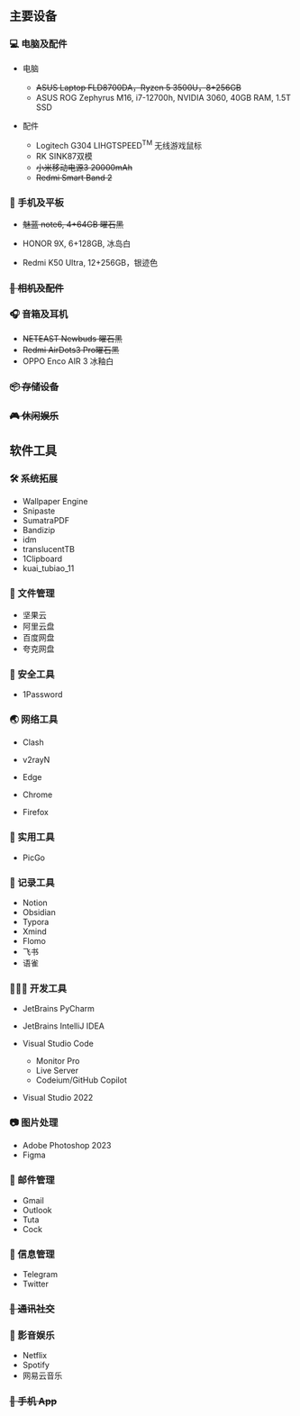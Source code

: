 ## 主要设备
### 💻 电脑及配件

- 电脑
  - ~~ASUS Laptop FLD8700DA，Ryzen 5 3500U，8+256GB~~
  - ASUS ROG Zephyrus M16, i7-12700h, NVIDIA 3060, 40GB RAM, 1.5T SSD

- 配件
  - Logitech G304 LIHGTSPEED<sup>TM</sup> 无线游戏鼠标
  - RK SINK87双模
  - ~~小米移动电源3 20000mAh~~
  - ~~Redmi Smart Band 2~~


### 📱 手机及平板

- ~~魅蓝 note6, 4+64GB 曜石黑~~

- HONOR 9X, 6+128GB, 冰岛白

- Redmi K50 Ultra, 12+256GB，银迹色


### ~~🎥 相机及配件~~

### 🎧 音箱及耳机

- ~~NETEAST Newbuds 曜石黑~~
- ~~Redmi AirDots3 Pro曜石黑~~
- OPPO Enco AIR 3 冰釉白

### ~~📦 存储设备~~

### ~~🎮 休闲娱乐~~

## 软件工具
### 🛠 系统拓展

- Wallpaper Engine
- Snipaste
- SumatraPDF
- Bandizip
- idm
- translucentTB
- 1Clipboard
- kuai_tubiao_11 

### 📁 文件管理
- 坚果云
- 阿里云盘
- 百度网盘
- 夸克网盘

### 🔐 安全工具
- 1Password

### 🌏 网络工具
- Clash
- v2rayN
- Edge

- Chrome
- Firefox

### 🧰 实用工具

- PicGo


### 📝 记录工具
- Notion
- Obsidian
- Typora
- Xmind
- Flomo
- 飞书
- 语雀
### 👨🏻‍💻 开发工具
- JetBrains PyCharm
- JetBrains IntelliJ IDEA
- Visual Studio Code
  - Monitor Pro
  - Live Server
  - Codeium/GitHub Copilot

- Visual Studio 2022

### 📷 图片处理
- Adobe Photoshop 2023
- Figma

 ### 📮 邮件管理
 - Gmail
- Outlook
- Tuta
- Cock
### 📨 信息管理

- Telegram
- Twitter
### ~~💬 通讯社交~~
### 🎸 影音娱乐
 - Netflix
- Spotify
- 网易云音乐

### ~~📲 手机 App~~


